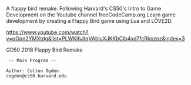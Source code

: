 A flappy bird remake. Following Harvard's CS50's Intro to Game Development on the Youtube channel freeCodeCamp.org Learn game development by creating a Flappy Bird game using Lua and LÖVE2D.

https://www.youtube.com/watch?v=pGpn2YMXtdg&list=PLWKjhJtqVAbluXJKKbCIb4xd7fcRkpzoz&index=3

GD50 2018 Flappy Bird Remake


     -- Main Program --

    Author: Colton Ogden
    cogden@cs50.harvard.edu
